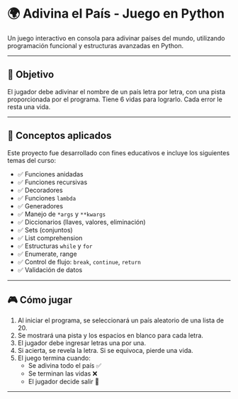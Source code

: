 # 🌍 Adivina el País - Juego en Python

Un juego interactivo en consola para adivinar países del mundo, utilizando programación funcional y estructuras avanzadas en Python.

---

## 🎯 Objetivo

El jugador debe adivinar el nombre de un país letra por letra, con una pista proporcionada por el programa. Tiene 6 vidas para lograrlo. Cada error le resta una vida.

---

## 🧠 Conceptos aplicados

Este proyecto fue desarrollado con fines educativos e incluye los siguientes temas del curso:

- ✅ Funciones anidadas
- ✅ Funciones recursivas
- ✅ Decoradores
- ✅ Funciones `lambda`
- ✅ Generadores
- ✅ Manejo de `*args` y `**kwargs`
- ✅ Diccionarios (llaves, valores, eliminación)
- ✅ Sets (conjuntos)
- ✅ List comprehension
- ✅ Estructuras `while` y `for`
- ✅ Enumerate, range
- ✅ Control de flujo: `break`, `continue`, `return`
- ✅ Validación de datos

---

## 🎮 Cómo jugar

1. Al iniciar el programa, se seleccionará un país aleatorio de una lista de 20.
2. Se mostrará una pista y los espacios en blanco para cada letra.
3. El jugador debe ingresar letras una por una.
4. Si acierta, se revela la letra. Si se equivoca, pierde una vida.
5. El juego termina cuando:
   - Se adivina todo el país ✅
   - Se terminan las vidas ❌
   - El jugador decide salir 🚪

---
